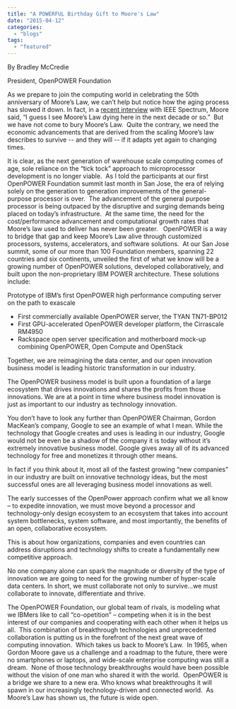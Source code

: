 ```yaml
---
title: "A POWERFUL Birthday Gift to Moore's Law"
date: "2015-04-12"
categories: 
  - "blogs"
tags: 
  - "featured"
---
```


By Bradley McCredie

President, OpenPOWER Foundation

As we prepare to join the computing world in celebrating the 50th anniversary of Moore’s Law, we can’t help but notice how the aging process has slowed it down. In fact, in a [recent interview](http://spectrum.ieee.org/computing/hardware/gordon-moore-the-man-whose-name-means-progress) with IEEE Spectrum, Moore said, “I guess I see Moore’s Law dying here in the next decade or so.”  But we have not come to bury Moore’s Law.  Quite the contrary, we need the economic advancements that are derived from the scaling Moore’s law describes to survive -- and they will -- if it adapts yet again to changing times.

It is clear, as the next generation of warehouse scale computing comes of age, sole reliance on the “tick tock” approach to microprocessor development is no longer viable.  As I told the participants at our first OpenPOWER Foundation summit last month in San Jose, the era of relying solely on the generation to generation improvements of the general-purpose processor is over.  The advancement of the general purpose processor is being outpaced by the disruptive and surging demands being placed on today’s infrastructure.  At the same time, the need for the cost/performance advancement and computational growth rates that Moore’s law used to deliver has never been greater.   OpenPOWER is a way to bridge that gap and keep Moore’s Law alive through customized processors, systems, accelerators, and software solutions.  At our San Jose summit, some of our more than 100 Foundation members, spanning 22 countries and six continents, unveiled the first of what we know will be a growing number of OpenPOWER solutions, developed collaboratively, and built upon the non-proprietary IBM POWER architecture. These solutions include:

Prototype of IBM’s first OpenPOWER high performance computing server on the path to exascale

- First commercially available OpenPOWER server, the TYAN TN71-BP012
- First GPU-accelerated OpenPOWER developer platform, the Cirrascale RM4950
- Rackspace open server specification and motherboard mock-up combining OpenPOWER, Open Compute and OpenStack

Together, we are reimagining the data center, and our open innovation business model is leading historic transformation in our industry.

The OpenPOWER business model is built upon a foundation of a large ecosystem that drives innovations and shares the profits from those innovations. We are at a point in time where business model innovation is just as important to our industry as technology innovation.

You don’t have to look any further than OpenPOWER Chairman, Gordon MacKean’s company, Google to see an example of what I mean. While the technology that Google creates and uses is leading in our industry, Google would not be even be a shadow of the company it is today without it’s extremely innovative business model. Google gives away all of its advanced technology for free and monetizes it through other means.

In fact if you think about it, most all of the fastest growing “new companies” in our industry are built on innovative technology ideas, but the most successful ones are all leveraging business model innovations as well.

The early successes of the OpenPower approach confirm what we all know – to expedite innovation, we must move beyond a processor and technology-only design ecosystem to an ecosystem that takes into account system bottlenecks, system software, and most importantly, the benefits of an open, collaborative ecosystem.

This is about how organizations, companies and even countries can address disruptions and technology shifts to create a fundamentally new competitive approach.

No one company alone can spark the magnitude or diversity of the type of innovation we are going to need for the growing number of hyper-scale data centers. In short, we must collaborate not only to survive…we must collaborate to innovate, differentiate and thrive.

The OpenPOWER Foundation, our global team of rivals, is modeling what we IBMers like to call “co-opetition” – competing when it is in the best interest of our companies and cooperating with each other when it helps us all.  This combination of breakthrough technologies and unprecedented collaboration is putting us in the forefront of the next great wave of computing innovation.  Which takes us back to Moore’s Law.  In 1965, when Gordon Moore gave us a challenge and a roadmap to the future, there were no smartphones or laptops, and wide-scale enterprise computing was still a dream.  None of those technology breakthroughs would have been possible without the vision of one man who shared it with the world.  OpenPOWER is a bridge we share to a new era. Who knows what breakthroughs it will spawn in our increasingly technology-driven and connected world.  As Moore’s Law has shown us, the future is wide open.
